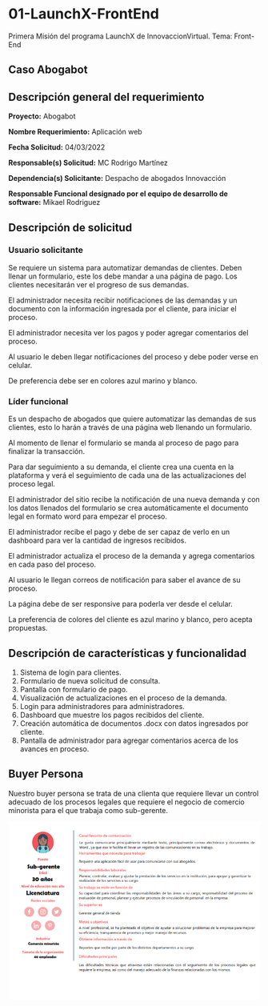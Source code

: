 # 01-LaunchX-FrontEnd

Primera Misión del programa LaunchX de InnovaccionVirtual. Tema: Front-End

## **Caso Abogabot**

## Descripción general del requerimiento

**Proyecto:**
Abogabot

**Nombre Requerimiento:**
Aplicación web

**Fecha Solicitud:**
04/03/2022

**Responsable(s) Solicitud:**
MC Rodrigo Martínez

**Dependencia(s) Solicitante:**
Despacho de abogados Innovacción

**Responsable Funcional designado por el equipo de desarrollo de software:**
Mikael Rodriguez

## Descripción de solicitud

### **Usuario solicitante**  

Se requiere un sistema para automatizar demandas de clientes. Deben llenar un formulario, este los debe mandar a una página de pago. Los clientes necesitarán ver el progreso de sus demandas.

El administrador necesita recibir notificaciones de las demandas y un documento con la información ingresada por el cliente, para iniciar el proceso.

El administrador necesita ver los pagos y poder agregar comentarios del proceso.

Al usuario le deben llegar notificaciones del proceso y debe poder verse en celular.

De preferencia debe ser en colores azul marino y blanco.

### **Líder funcional**  

Es un despacho de abogados que quiere automatizar las demandas de sus clientes, esto lo harán a través de una página web llenando un formulario.

Al momento de llenar el formulario se manda al proceso de pago para finalizar la transacción.

Para dar seguimiento a su demanda, el cliente crea una cuenta en la plataforma y verá el seguimiento de cada una de las actualizaciones del proceso legal.

El administrador del sitio recibe la notificación de una nueva demanda y con los datos llenados del formulario se crea automáticamente el documento legal en formato word para empezar el proceso.

El administrador recibe el pago y debe de ser capaz de verlo en un dashboard para ver la cantidad de ingresos recibidos.

El administrador actualiza el proceso de la demanda y agrega comentarios en cada paso del proceso.

Al usuario le llegan correos de notificación para saber el avance de su proceso.

La página debe de ser responsive para poderla ver desde el celular.

La preferencia de colores del cliente es azul marino y blanco, pero acepta propuestas.  

## Descripción de características y funcionalidad  

1. Sistema de login para clientes.
2. Formulario de nueva solicitud de consulta.
3. Pantalla con formulario de pago.
4. Visualización de actualizaciones en el proceso de la demanda.
5. Login para administradores para administradores.
6. Dashboard que muestre los pagos recibidos del cliente.
7. Creación automática de documentos .docx con datos ingresados por cliente.
8. Pantalla de administrador para agregar comentarios acerca de los avances en proceso.

## Buyer Persona

Nuestro buyer persona se trata de una clienta que requiere llevar un control adecuado de los procesos legales que requiere el negocio de comercio minorista para el que trabaja como sub-gerente.

![Buyer Persona](https://github.com/mikaelzen/01-LaunchX-FrontEnd/blob/main/2-BuyerPersona_01.png)
